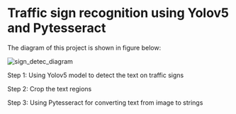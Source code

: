 # Traffic sign recognition using Yolov5 and Pytesseract
The diagram of this project is shown in figure below:

![sign_detec_diagram](https://github.com/minhanh15mh/Conditional-GAN-to-generate-synthetic-data/assets/86044915/77f96b83-de3c-4cef-a530-ea1910656274)

Step 1: Using Yolov5 model to detect the text on traffic signs

Step 2: Crop the text regions

Step 3: Using Pytesseract for converting text from image to strings
